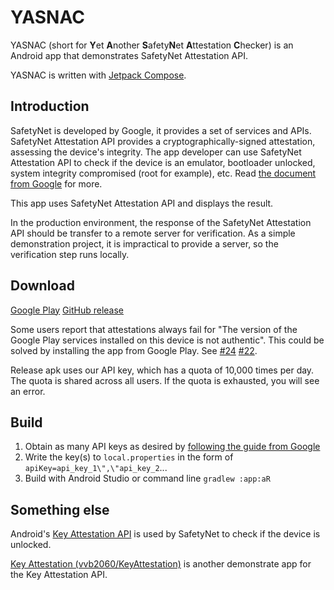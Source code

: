# YASNAC

YASNAC (short for **Y**et **A**nother **S**afety**N**et **A**ttestation **C**hecker) is an Android app that demonstrates SafetyNet Attestation API.

YASNAC is written with [Jetpack Compose](https://developer.android.com/jetpack/compose).

## Introduction

SafetyNet is developed by Google, it provides a set of services and APIs.
SafetyNet Attestation API provides a cryptographically-signed attestation, assessing the device's integrity. The app developer can use SafetyNet Attestation API to check if the device is an emulator, bootloader unlocked, system integrity compromised (root for example), etc. Read [the document from Google](https://developer.android.com/training/safetynet/attestation) for more.

This app uses SafetyNet Attestation API and displays the result.

In the production environment, the response of the SafetyNet Attestation API should be transfer to a remote server for verification. As a simple demonstration project, it is impractical to provide a server, so the verification step runs locally.

## Download

[Google Play](https://play.google.com/store/apps/details?id=rikka.safetynetchecker)
[GitHub release](https://github.com/RikkaW/YASNAC/releases/latest)

Some users report that attestations always fail for "The version of the Google Play services installed on this device is not authentic". This could be solved by installing the app from Google Play. See [#24](https://github.com/RikkaW/YASNAC/issues/24) [#22](https://github.com/RikkaW/YASNAC/issues/22).

Release apk uses our API key, which has a quota of 10,000 times per day. The quota is shared across all users. If the quota is exhausted, you will see an error.

## Build

1. Obtain as many API keys as desired by [following the guide from Google](https://developer.android.com/training/safetynet/attestation#obtain-api-key)
2. Write the key(s) to `local.properties` in the form of `apiKey=api_key_1\",\"api_key_2`...
3. Build with Android Studio or command line `gradlew :app:aR`

## Something else

Android's [Key Attestation API](https://developer.android.com/training/articles/security-key-attestation) is used by SafetyNet to check if the device is unlocked.

[Key Attestation (vvb2060/KeyAttestation)](https://github.com/vvb2060/KeyAttestation) is another demonstrate app for the Key Attestation API.

